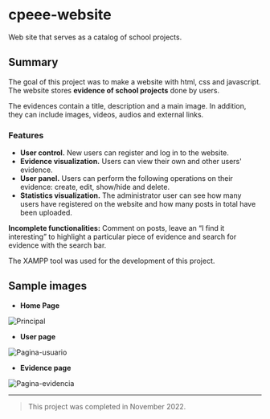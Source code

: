 # cpeee-website
Web site that serves as a catalog of school projects.

## Summary
The goal of this project was to make a website with html, css and javascript. The website stores **evidence of school projects** done by users.

The evidences contain a title, description and a main image. In addition, they can include images, videos, audios and external links.


### Features
- **User control.** New users can register and log in to the website.
- **Evidence visualization.** Users can view their own and other users' evidence.
- **User panel.** Users can perform the following operations on their evidence: create, edit, show/hide and delete.
- **Statistics visualization.** The administrator user can see how many users have registered on the website and how many posts in total have been uploaded.

**Incomplete functionalities:** Comment on posts, leave an “I find it interesting” to highlight a particular piece of evidence and search for evidence with the search bar.

The XAMPP tool was used for the development of this project.

## Sample images
- **Home Page**
 
![Principal](https://github.com/victorgs99/cpeee-website/assets/88992579/4a9771f5-246c-4dc0-a20a-024c9dcb2cf7)

- **User page**

![Pagina-usuario](https://github.com/victorgs99/cpeee-website/assets/88992579/e7ea39a1-da65-4123-8d19-778985fb46e8)

- **Evidence page**

![Pagina-evidencia](https://github.com/victorgs99/cpeee-website/assets/88992579/22cc6a2d-8f7d-441c-8d63-7dba3ae1477b)

___

> This project was completed in November 2022.

